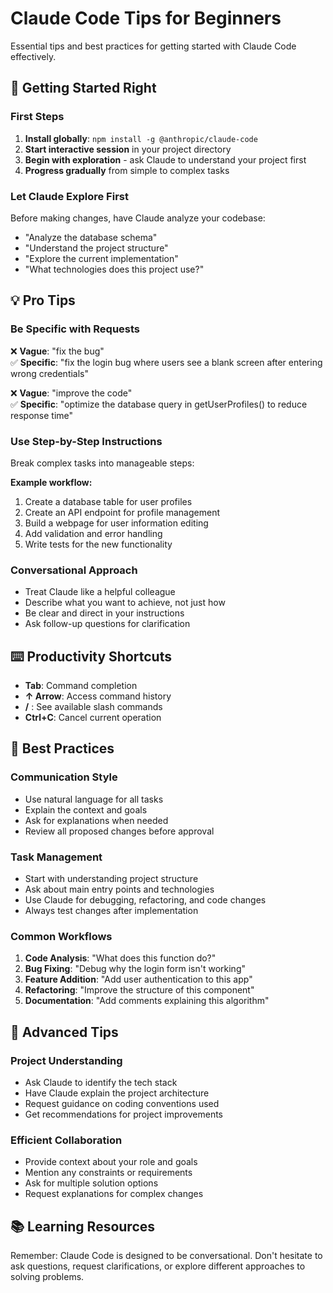 # Claude Code Tips for Beginners

Essential tips and best practices for getting started with Claude Code effectively.

## 🚀 Getting Started Right

### First Steps
1. **Install globally**: `npm install -g @anthropic/claude-code`
2. **Start interactive session** in your project directory
3. **Begin with exploration** - ask Claude to understand your project first
4. **Progress gradually** from simple to complex tasks

### Let Claude Explore First
Before making changes, have Claude analyze your codebase:
- "Analyze the database schema"
- "Understand the project structure" 
- "Explore the current implementation"
- "What technologies does this project use?"

## 💡 Pro Tips

### Be Specific with Requests
❌ **Vague**: "fix the bug"  
✅ **Specific**: "fix the login bug where users see a blank screen after entering wrong credentials"

❌ **Vague**: "improve the code"  
✅ **Specific**: "optimize the database query in getUserProfiles() to reduce response time"

### Use Step-by-Step Instructions
Break complex tasks into manageable steps:

**Example workflow:**
1. Create a database table for user profiles
2. Create an API endpoint for profile management  
3. Build a webpage for user information editing
4. Add validation and error handling
5. Write tests for the new functionality

### Conversational Approach
- Treat Claude like a helpful colleague
- Describe what you want to achieve, not just how
- Be clear and direct in your instructions
- Ask follow-up questions for clarification

## ⌨️ Productivity Shortcuts

- **Tab**: Command completion
- **↑ Arrow**: Access command history
- **/** : See available slash commands
- **Ctrl+C**: Cancel current operation

## 🎯 Best Practices

### Communication Style
- Use natural language for all tasks
- Explain the context and goals
- Ask for explanations when needed
- Review all proposed changes before approval

### Task Management
- Start with understanding project structure
- Ask about main entry points and technologies
- Use Claude for debugging, refactoring, and code changes
- Always test changes after implementation

### Common Workflows
1. **Code Analysis**: "What does this function do?"
2. **Bug Fixing**: "Debug why the login form isn't working"
3. **Feature Addition**: "Add user authentication to this app"
4. **Refactoring**: "Improve the structure of this component"
5. **Documentation**: "Add comments explaining this algorithm"

## 🔧 Advanced Tips

### Project Understanding
- Ask Claude to identify the tech stack
- Have Claude explain the project architecture
- Request guidance on coding conventions used
- Get recommendations for project improvements

### Efficient Collaboration
- Provide context about your role and goals
- Mention any constraints or requirements
- Ask for multiple solution options
- Request explanations for complex changes

## 📚 Learning Resources

Remember: Claude Code is designed to be conversational. Don't hesitate to ask questions, request clarifications, or explore different approaches to solving problems.